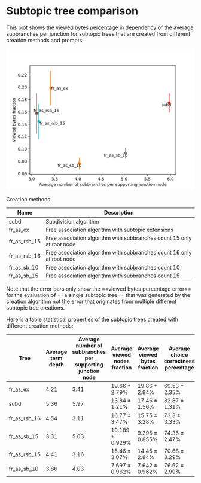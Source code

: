 # Subtopic tree comparison

This plot shows the [viewed bytes percentage](subtopic-tree-average-number-of-viewed-terms-per-search-evaluation.md) in dependency of the average subbranches per junction for subtopic trees that are created from different creation methods and prompts.

![](./images/comparison.svg)

Creation methods:

| Name         | Description                                                            |
| ------------ | ---------------------------------------------------------------------- |
| subd         | Subdivision algorithm                                                  |
| fr_as_ex     | Free association algorithm with subtopic extensions                    |
| fr_as_rsb_15 | Free association algorithm with subbranches count 15 only at root node |
| fr_as_rsb_16 | Free association algorithm with subbranches count 16 only at root node |
| fr_as_sb_10  | Free association algorithm with subbranches count 10                   |
| fr_as_sb_15  | Free association algorithm with subbranches count 15                   |
Note that the error bars only show the ==viewed bytes percentage error== for the evaluation of ==a single subtopic tree== that was generated by the creation algorithm not the error that originates from multiple different subtopic tree creations.

Here is a table statistical properties of the subtopic trees created with different creation methods:

| Tree         | Average term depth | Average number of subbranches per supporting junction node | Average viewed nodes fraction | Average viewed bytes fraction | Average choice correctness percentage |
| ------------ | ------------------ | ---------------------------------------------------------- | ----------------------------- | ----------------------------- | ------------------------------------- |
| fr_as_ex     | 4.21               | 3.41                                                       | 19.66 ± 2.79%                 | 19.86 ± 2.84%                 | 69.53 ± 2.35%                         |
| subd         | 5.36               | 5.97                                                       | 13.84 ± 1.21%                 | 17.46 ± 1.56%                 | 82.87 ± 1.31%                         |
| fr_as_rsb_16 | 4.54               | 3.11                                                       | 16.77 ± 3.47%                 | 15.75 ± 3.28%                 | 73.3 ± 3.33%                          |
| fr_as_sb_15  | 3.31               | 5.03                                                       | 10.189 ± 0.929%               | 9.295 ± 0.855%                | 74.36 ± 2.47%                         |
| fr_as_rsb_15 | 4.41               | 3.16                                                       | 15.46 ± 3.07%                 | 14.45 ± 2.84%                 | 70.68 ± 3.29%                         |
| fr_as_sb_10  | 3.86               | 4.03                                                       | 7.697 ± 0.962%                | 7.642 ± 0.962%                | 76.62 ± 2.99%                         |
